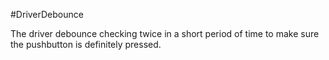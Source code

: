 #DriverDebounce

The driver  debounce checking twice in a short period of time to make sure the pushbutton is definitely pressed.

